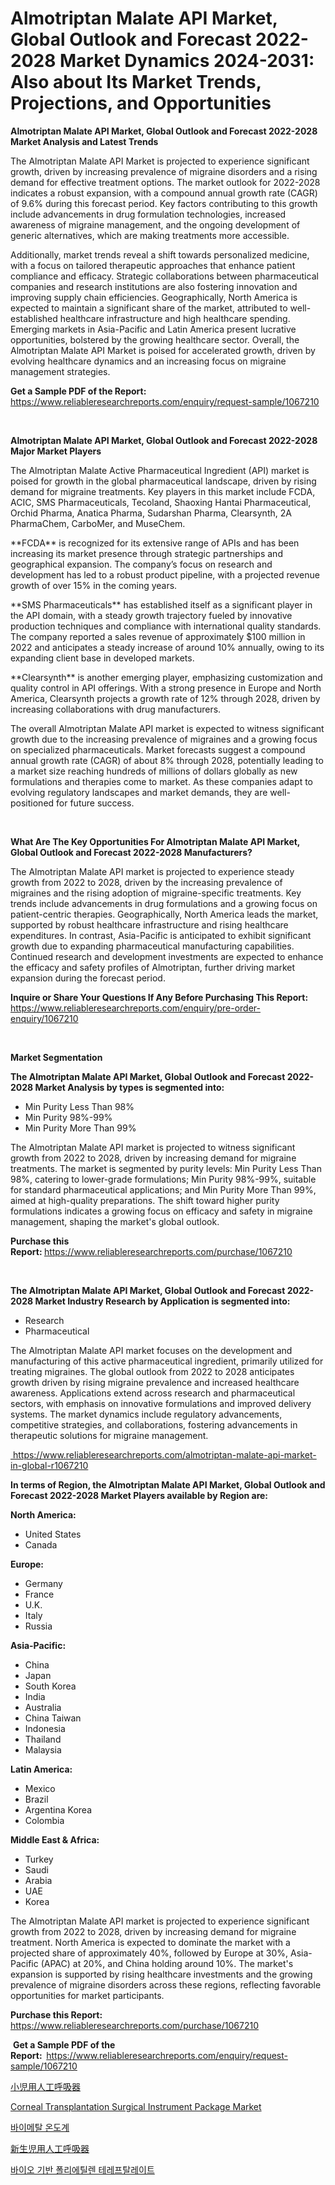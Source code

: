 <p><h1>Almotriptan Malate API Market, Global Outlook and Forecast 2022-2028 Market Dynamics 2024-2031: Also about Its Market Trends, Projections, and Opportunities</h1></p><p><strong>Almotriptan Malate API Market, Global Outlook and Forecast 2022-2028 Market Analysis and Latest Trends</strong></p>
<p><p>The Almotriptan Malate API Market is projected to experience significant growth, driven by increasing prevalence of migraine disorders and a rising demand for effective treatment options. The market outlook for 2022-2028 indicates a robust expansion, with a compound annual growth rate (CAGR) of 9.6% during this forecast period. Key factors contributing to this growth include advancements in drug formulation technologies, increased awareness of migraine management, and the ongoing development of generic alternatives, which are making treatments more accessible.</p><p>Additionally, market trends reveal a shift towards personalized medicine, with a focus on tailored therapeutic approaches that enhance patient compliance and efficacy. Strategic collaborations between pharmaceutical companies and research institutions are also fostering innovation and improving supply chain efficiencies. Geographically, North America is expected to maintain a significant share of the market, attributed to well-established healthcare infrastructure and high healthcare spending. Emerging markets in Asia-Pacific and Latin America present lucrative opportunities, bolstered by the growing healthcare sector. Overall, the Almotriptan Malate API Market is poised for accelerated growth, driven by evolving healthcare dynamics and an increasing focus on migraine management strategies.</p></p>
<p><strong>Get a Sample PDF of the Report:&nbsp;</strong> <a href="https://www.reliableresearchreports.com/enquiry/request-sample/1067210">https://www.reliableresearchreports.com/enquiry/request-sample/1067210</a></p>
<p>&nbsp;</p>
<p><strong>Almotriptan Malate API Market, Global Outlook and Forecast 2022-2028 Major Market Players</strong></p>
<p><p>The Almotriptan Malate Active Pharmaceutical Ingredient (API) market is poised for growth in the global pharmaceutical landscape, driven by rising demand for migraine treatments. Key players in this market include FCDA, ACIC, SMS Pharmaceuticals, Tecoland, Shaoxing Hantai Pharmaceutical, Orchid Pharma, Anatica Pharma, Sudarshan Pharma, Clearsynth, 2A PharmaChem, CarboMer, and MuseChem.</p><p>**FCDA** is recognized for its extensive range of APIs and has been increasing its market presence through strategic partnerships and geographical expansion. The company’s focus on research and development has led to a robust product pipeline, with a projected revenue growth of over 15% in the coming years.</p><p>**SMS Pharmaceuticals** has established itself as a significant player in the API domain, with a steady growth trajectory fueled by innovative production techniques and compliance with international quality standards. The company reported a sales revenue of approximately $100 million in 2022 and anticipates a steady increase of around 10% annually, owing to its expanding client base in developed markets.</p><p>**Clearsynth** is another emerging player, emphasizing customization and quality control in API offerings. With a strong presence in Europe and North America, Clearsynth projects a growth rate of 12% through 2028, driven by increasing collaborations with drug manufacturers.</p><p>The overall Almotriptan Malate API market is expected to witness significant growth due to the increasing prevalence of migraines and a growing focus on specialized pharmaceuticals. Market forecasts suggest a compound annual growth rate (CAGR) of about 8% through 2028, potentially leading to a market size reaching hundreds of millions of dollars globally as new formulations and therapies come to market. As these companies adapt to evolving regulatory landscapes and market demands, they are well-positioned for future success.</p></p>
<p>&nbsp;</p>
<p><strong>What Are The Key Opportunities For Almotriptan Malate API Market, Global Outlook and Forecast 2022-2028 Manufacturers?</strong></p>
<p><p>The Almotriptan Malate API market is projected to experience steady growth from 2022 to 2028, driven by the increasing prevalence of migraines and the rising adoption of migraine-specific treatments. Key trends include advancements in drug formulations and a growing focus on patient-centric therapies. Geographically, North America leads the market, supported by robust healthcare infrastructure and rising healthcare expenditures. In contrast, Asia-Pacific is anticipated to exhibit significant growth due to expanding pharmaceutical manufacturing capabilities. Continued research and development investments are expected to enhance the efficacy and safety profiles of Almotriptan, further driving market expansion during the forecast period.</p></p>
<p><strong>Inquire or Share Your Questions If Any Before Purchasing This Report:</strong> <a href="https://www.reliableresearchreports.com/enquiry/pre-order-enquiry/1067210">https://www.reliableresearchreports.com/enquiry/pre-order-enquiry/1067210</a></p>
<p>&nbsp;</p>
<p><strong>Market Segmentation</strong></p>
<p><strong>The Almotriptan Malate API Market, Global Outlook and Forecast 2022-2028 Market Analysis by types is segmented into:</strong></p>
<p><ul><li>Min Purity Less Than 98%</li><li>Min Purity 98%-99%</li><li>Min Purity More Than 99%</li></ul></p>
<p><p>The Almotriptan Malate API market is projected to witness significant growth from 2022 to 2028, driven by increasing demand for migraine treatments. The market is segmented by purity levels: Min Purity Less Than 98%, catering to lower-grade formulations; Min Purity 98%-99%, suitable for standard pharmaceutical applications; and Min Purity More Than 99%, aimed at high-quality preparations. The shift toward higher purity formulations indicates a growing focus on efficacy and safety in migraine management, shaping the market's global outlook.</p></p>
<p><strong>Purchase this Report:&nbsp;</strong><a href="https://www.reliableresearchreports.com/purchase/1067210">https://www.reliableresearchreports.com/purchase/1067210</a></p>
<p>&nbsp;</p>
<p><strong>The Almotriptan Malate API Market, Global Outlook and Forecast 2022-2028 Market Industry Research by Application is segmented into:</strong></p>
<p><ul><li>Research</li><li>Pharmaceutical</li></ul></p>
<p><p>The Almotriptan Malate API market focuses on the development and manufacturing of this active pharmaceutical ingredient, primarily utilized for treating migraines. The global outlook from 2022 to 2028 anticipates growth driven by rising migraine prevalence and increased healthcare awareness. Applications extend across research and pharmaceutical sectors, with emphasis on innovative formulations and improved delivery systems. The market dynamics include regulatory advancements, competitive strategies, and collaborations, fostering advancements in therapeutic solutions for migraine management.</p></p>
<p><a href="https://www.reliableresearchreports.com/almotriptan-malate-api-market-in-global-r1067210">&nbsp;https://www.reliableresearchreports.com/almotriptan-malate-api-market-in-global-r1067210</a></p>
<p><strong>In terms of Region, the Almotriptan Malate API Market, Global Outlook and Forecast 2022-2028 Market Players available by Region are:</strong></p>
<p>
    <p> <strong> North America: </strong>
        <ul>
            <li>United States</li>
            <li>Canada</li>
        </ul>
        </p> 
    <p> <strong> Europe: </strong>
        <ul>
            <li>Germany</li>
            <li>France</li>
            <li>U.K.</li>
            <li>Italy</li>
            <li>Russia</li>
        </ul>
        </p> 
    <p> <strong> Asia-Pacific: </strong>
        <ul>
            <li>China</li>
            <li>Japan</li>
            <li>South Korea</li>
            <li>India</li>
            <li>Australia</li>
            <li>China Taiwan</li>
            <li>Indonesia</li>
            <li>Thailand</li>
            <li>Malaysia</li>
        </ul>
        </p> 
    <p> <strong> Latin America: </strong>
        <ul>
            <li>Mexico</li>
            <li>Brazil</li>
            <li>Argentina Korea</li>
            <li>Colombia</li>
        </ul>
        </p> 
    <p> <strong> Middle East & Africa: </strong>
        <ul>
            <li>Turkey</li>
            <li>Saudi</li>
            <li>Arabia</li>
            <li>UAE</li>
            <li>Korea</li>
        </ul>
    </p>
    </p>
<p><p>The Almotriptan Malate API market is projected to experience significant growth from 2022 to 2028, driven by increasing demand for migraine treatment. North America is expected to dominate the market with a projected share of approximately 40%, followed by Europe at 30%, Asia-Pacific (APAC) at 20%, and China holding around 10%. The market's expansion is supported by rising healthcare investments and the growing prevalence of migraine disorders across these regions, reflecting favorable opportunities for market participants.</p></p>
<p><strong>Purchase this Report: </strong><a href="https://www.reliableresearchreports.com/purchase/1067210">https://www.reliableresearchreports.com/purchase/1067210</a></p>
<p>&nbsp;<strong>Get a Sample PDF of the Report:&nbsp;&nbsp;</strong><a href="https://www.reliableresearchreports.com/enquiry/request-sample/1067210">https://www.reliableresearchreports.com/enquiry/request-sample/1067210</a></p>
<p><strong></strong></p>
<p><p><a href="https://medium.com/@abigayleh7fr/%E5%B0%8F%E5%85%90%E7%94%A8%E4%BA%BA%E5%B7%A5%E5%91%BC%E5%90%B8%E5%99%A8%E5%B8%82%E5%A0%B4%E3%81%AE%E3%82%B7%E3%82%A7%E3%82%A2%E3%81%A8%E5%B8%82%E5%A0%B4%E5%88%86%E6%9E%90-2024%E5%B9%B4%E3%81%8B%E3%82%892031%E5%B9%B4%E3%81%BE%E3%81%A7%E3%81%AE%E6%88%90%E9%95%B7%E5%8B%95%E5%90%91%E3%81%A8%E4%BA%88%E6%B8%AC-4c176b130b26">小児用人工呼吸器</a></p><p><a href="https://issuu.com/reportprime-2/docs/corneal-transplantation-surgical-in_2531d10cb9c6f3">Corneal Transplantation Surgical Instrument Package Market</a></p><p><a href="https://medium.com/@hossainvi014/%EC%9D%B4%EC%A2%85-%EA%B8%88%EC%86%8D-%EC%98%A8%EB%8F%84%EA%B3%84-%EC%8B%9C%EC%9E%A5-%EC%A1%B0%EC%82%AC-%EB%B3%B4%EA%B3%A0%EC%84%9C-2031%EB%85%84%EA%B9%8C%EC%A7%80-%EC%97%B0%ED%8F%89%EA%B7%A0-%EC%84%B1%EC%9E%A5%EB%A5%A0-13-7-%EB%A1%9C-%EC%84%B1%EC%9E%A5%ED%95%98%EB%8A%94-%EC%9D%B4%EC%A2%85-%EA%B8%88%EC%86%8D-%EC%98%A8%EB%8F%84%EA%B3%84-%EC%8B%9C%EC%9E%A5%EC%9D%98-%EC%8B%9C%EC%9E%A5-%EA%B7%9C%EB%AA%A8-%EB%B0%8F-%EC%88%98%EC%9D%B5-%EB%B6%84%EC%84%9D-%ED%83%90%EC%83%89-c02bfb560a7d">바이메탈 온도계</a></p><p><a href="https://medium.com/@abigayleh7fr/%E6%96%B0%E7%94%9F%E5%85%90%E7%94%A8%E4%BA%BA%E5%B7%A5%E5%91%BC%E5%90%B8%E5%99%A8%E5%B8%82%E5%A0%B4%E3%81%AE%E8%A6%8F%E6%A8%A1%E3%81%A8%E3%82%B7%E3%82%A7%E3%82%A2%E5%88%86%E6%9E%90-%E6%88%90%E9%95%B7%E3%83%88%E3%83%AC%E3%83%B3%E3%83%89%E3%81%A82024%E5%B9%B4%E3%81%8B%E3%82%892031%E5%B9%B4%E3%81%AE%E4%BA%88%E6%B8%AC-dd99cd116a0b">新生児用人工呼吸器</a></p><p><a href="https://medium.com/@hossainvi014/%EB%B0%94%EC%9D%B4%EC%98%A4-%EA%B8%B0%EB%B0%98-%ED%8F%B4%EB%A6%AC%EC%97%90%ED%8B%B8%EB%A0%8C-%ED%85%8C%EB%A0%88%ED%94%84%ED%83%88%EB%A0%88%EC%9D%B4%ED%8A%B8-%EC%8B%9C%EC%9E%A5-%EB%8F%99%ED%96%A5-%EC%8B%9C%EC%9E%A5-%EC%84%B8%EB%B6%84%ED%99%94%EC%97%90-%EB%8C%80%ED%95%9C-%EC%83%81%EC%84%B8-%EC%97%B0%EA%B5%AC-%EB%B0%8F-%EC%8B%A0%ED%9D%A5-%EB%8F%99%ED%96%A5%EC%9D%98-%EC%A4%91%EC%9A%94%EC%84%B1-%EB%B6%84%EC%84%9D-a76fed899edc">바이오 기반 폴리에틸렌 테레프탈레이트</a></p></p>